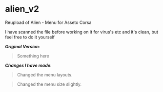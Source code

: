 # alien_v2
Reupload of Alien - Menu for Asseto Corsa

I have scanned the file before working on it for virus's etc and it's clean, but feel free to do it yourself

***Original Version***:
>Something here

***Changes I have made***:
>Changed the menu layouts. 

>Changed the menu size slightly.
